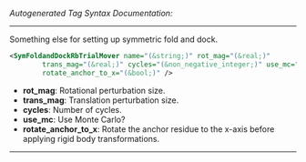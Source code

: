 _Autogenerated Tag Syntax Documentation:_

---
Something else for setting up symmetric fold and dock.

```xml
<SymFoldandDockRbTrialMover name="(&string;)" rot_mag="(&real;)"
        trans_mag="(&real;)" cycles="(&non_negative_integer;)" use_mc="(&bool;)"
        rotate_anchor_to_x="(&bool;)" />
```

-   **rot_mag**: Rotational perturbation size.
-   **trans_mag**: Translation perturbation size.
-   **cycles**: Number of cycles.
-   **use_mc**: Use Monte Carlo?
-   **rotate_anchor_to_x**: Rotate the anchor residue to the x-axis before applying rigid body transformations.

---
